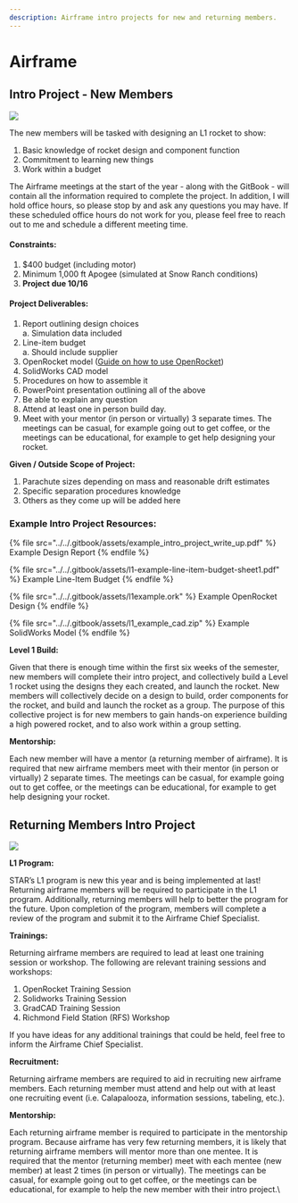 ```yaml
---
description: Airframe intro projects for new and returning members.
---
```


# Airframe

## Intro Project - New Members

![](../../.gitbook/assets/img\_9630.jpg)

The new members will be tasked with designing an L1 rocket to show:

1. Basic knowledge of rocket design and component function
2. Commitment to learning new things
3. Work within a budget

The Airframe meetings at the start of the year - along with the GitBook - will contain all the information required to complete the project. In addition, I will hold office hours, so please stop by and ask any questions you may have. If these scheduled office hours do not work for you, please feel free to reach out to me and schedule a different meeting time.

#### Constraints:

1. $400 budget (including motor)
2. Minimum 1,000 ft Apogee (simulated at Snow Ranch conditions)
3. **Project due 10/16**

#### Project **Deliverables**:

1. Report outlining design choices\
   a. Simulation data included
2. Line-item budget\
   a. Should include supplier
3. OpenRocket model ([Guide on how to use OpenRocket](https://calstar.gitbook.io/docs/tutorials/airframe/airframe-openrocket))
4. SolidWorks CAD model
5. Procedures on how to assemble it
6. PowerPoint presentation outlining all of the above
7. Be able to explain any question
8. Attend at least one in person build day.
9. Meet with your mentor (in person or virtually) 3 separate times. The meetings can be casual, for example going out to get coffee, or the meetings can be educational, for example to get help designing your rocket.&#x20;

**Given / Outside Scope of Project:**

1. Parachute sizes depending on mass and reasonable drift estimates
2. Specific separation procedures knowledge
3. Others as they come up will be added here

### Example Intro Project Resources:

{% file src="../../.gitbook/assets/example_intro_project_write_up.pdf" %}
Example Design Report
{% endfile %}

{% file src="../../.gitbook/assets/l1-example-line-item-budget-sheet1.pdf" %}
Example Line-Item Budget
{% endfile %}

{% file src="../../.gitbook/assets/l1example.ork" %}
Example OpenRocket Design
{% endfile %}

{% file src="../../.gitbook/assets/l1_example_cad.zip" %}
Example SolidWorks Model
{% endfile %}

**Level 1 Build:**&#x20;

Given that there is enough time within the first six weeks of the semester, new members will complete their intro project, and collectively build a Level 1 rocket using the designs they each created, and launch the rocket. New members will collectively decide on a design to build, order components for the rocket, and build and launch the rocket as a group. The purpose of this collective project is for new members to gain hands-on experience building a high powered rocket, and to also work within a group setting.

**Mentorship:**

Each new member will have a mentor (a returning member of airframe). It is required that new airframe members meet with their mentor (in person or virtually) 2 separate times. The meetings can be casual, for example going out to get coffee, or the meetings can be educational, for example to get help designing your rocket.

## Returning Members Intro Project

![](../../.gitbook/assets/img\_5739.jpg)

**L1 Program:**

STAR’s L1 program is new this year and is being implemented at last! Returning airframe members will be required to participate in the L1 program. Additionally, returning members will help to better the program for the future. Upon completion of the program, members will complete a review of the program and submit it to the Airframe Chief Specialist.&#x20;

**Trainings:**

Returning airframe members are required to lead at least one training session or workshop. The following are relevant training sessions and workshops:

1. OpenRocket Training Session
2. Solidworks Training Session
3. GradCAD Training Session
4. Richmond Field Station (RFS) Workshop

If you have ideas for any additional trainings that could be held, feel free to inform the Airframe Chief Specialist.&#x20;

**Recruitment:**

Returning airframe members are required to aid in recruiting new airframe members. Each returning member must attend and help out with at least one recruiting event (i.e. Calapalooza, information sessions, tabeling, etc.).&#x20;

**Mentorship:**

Each returning airframe member is required to participate in the mentorship program. Because airframe has very few returning members, it is likely that returning airframe members will mentor more than one mentee. It is required that the mentor (returning member) meet with each mentee (new member) at least 2 times (in person or virtually). The meetings can be casual, for example going out to get coffee, or the meetings can be educational, for example to help the new member with their intro project.\
